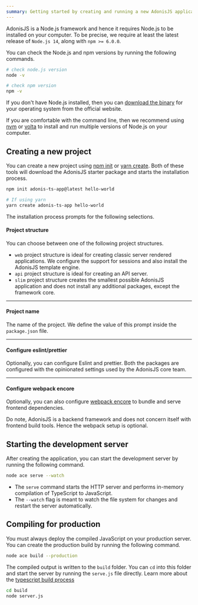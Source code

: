 ```yaml
---
summary: Getting started by creating and running a new AdonisJS application
---
```


AdonisJS is a Node.js framework and hence it requires Node.js to be installed on your computer. To be precise, we require at least the latest release of `Node.js 14`, along with `npm >= 6.0.0`.

You can check the Node.js and npm versions by running the following commands.

```sh
# check node.js version
node -v

# check npm version
npm -v
```

If you don't have Node.js installed, then you can [download the binary](https://nodejs.org/en/download/) for your operating system from the official website.

If you are comfortable with the command line, then we recommend using [nvm](https://github.com/nvm-sh/nvm) or [volta](https://volta.sh/) to install and run multiple versions of Node.js on your computer.

## Creating a new project
You can create a new project using [npm init](https://docs.npmjs.com/cli/v7/commands/npm-init) or [yarn create](https://classic.yarnpkg.com/en/docs/cli/create/). Both of these tools will download the AdonisJS starter package and starts the installation process.

```sh
npm init adonis-ts-app@latest hello-world

# If using yarn
yarn create adonis-ts-app hello-world
```

The installation process prompts for the following selections.

#### Project structure
You can choose between one of the following project structures.

- `web` project structure is ideal for creating classic server rendered applications. We configure the support for sessions and also install the AdonisJS template engine.
- `api` project structure is ideal for creating an API server.
- `slim` project structure creates the smallest possible AdonisJS application and does not install any additional packages, except the framework core.

---

#### Project name
The name of the project. We define the value of this prompt inside the `package.json` file.

---

#### Configure eslint/prettier
Optionally, you can configure Eslint and prettier. Both the packages are configured with the opinionated settings used by the AdonisJS core team.

---

#### Configure webpack encore
Optionally, you can also configure [webpack encore](./http/assets-manager.md) to bundle and serve frontend dependencies.

Do note, AdonisJS is a backend framework and does not concern itself with frontend build tools. Hence the webpack setup is optional.

## Starting the development server
After creating the application, you can start the development server by running the following command.

```sh
node ace serve --watch
```

- The `serve` command starts the HTTP server and performs in-memory compilation of TypeScript to JavaScript.
- The `--watch` flag is meant to watch the file system for changes and restart the server automatically.

## Compiling for production
You must always deploy the compiled JavaScript on your production server. You can create the production build by running the following command.

```sh
node ace build --production
```

The compiled output is written to the `build` folder. You can `cd` into this folder and start the server by running the `serve.js` file directly. Learn more about the [typescript build process](./fundamentals/typescript-build-process.md)

```sh
cd build
node server.js
```
